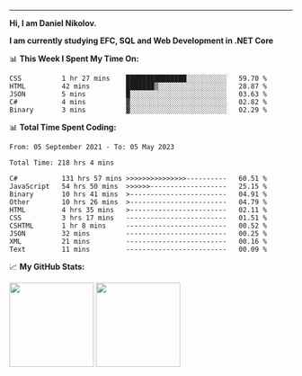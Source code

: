 ---
**Hi, I am Daniel Nikolov.**

**I am currently studying EFC, SQL and Web Development in .NET Core**

📊 **This Week I Spent My Time On:**
<!--START_SECTION:wakaweekly-->

```text
CSS          1 hr 27 mins    ███████████████░░░░░░░░░░   59.70 %
HTML         42 mins         ███████▒░░░░░░░░░░░░░░░░░   28.87 %
JSON         5 mins          █░░░░░░░░░░░░░░░░░░░░░░░░   03.63 %
C#           4 mins          ▓░░░░░░░░░░░░░░░░░░░░░░░░   02.82 %
Binary       3 mins          ▓░░░░░░░░░░░░░░░░░░░░░░░░   02.29 %
```

<!--END_SECTION:wakaweekly-->

📊 **Total Time Spent Coding:**
<!--START_SECTION:waka-->

```text
From: 05 September 2021 - To: 05 May 2023

Total Time: 218 hrs 4 mins

C#           131 hrs 57 mins >>>>>>>>>>>>>>>----------   60.51 %
JavaScript   54 hrs 50 mins  >>>>>>-------------------   25.15 %
Binary       10 hrs 41 mins  >------------------------   04.91 %
Other        10 hrs 26 mins  >------------------------   04.79 %
HTML         4 hrs 35 mins   >------------------------   02.11 %
CSS          3 hrs 17 mins   -------------------------   01.51 %
CSHTML       1 hr 8 mins     -------------------------   00.52 %
JSON         32 mins         -------------------------   00.25 %
XML          21 mins         -------------------------   00.16 %
Text         11 mins         -------------------------   00.09 %
```

<!--END_SECTION:waka-->

📈 **My GitHub Stats:**

<p>
  <img height="150em" src="https://github-readme-stats.vercel.app/api?username=NikolovDaniel&show_icons=true&hide_border=true&&count_private=true&include_all_commits=true" />
  <img height="150em" src="https://github-readme-stats.vercel.app/api/top-langs/?username=NikolovDaniel&exclude_repo=KNN-Image-Classification&show_icons=true&hide_border=true&layout=compact&langs_count=8s"/>
</p>
